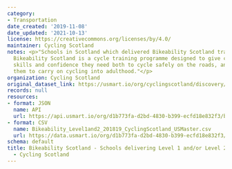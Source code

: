 ```yaml
---
category:
- Transportation
date_created: '2019-11-08'
date_updated: '2021-10-13'
license: https://creativecommons.org/licenses/by/4.0/
maintainer: Cycling Scotland
notes: <p>"Schools in Scotland which delivered Bikeability Scotland training in 2018/19.
  Bikeability Scotland is a cycle training programme designed to give children the
  skills and confidence they need both to cycle safely on the roads, and to encourage
  them to carry on cycling into adulthood."</p>
organization: Cycling Scotland
original_dataset_link: https://usmart.io/org/cyclingscotland/discovery/discovery-view-detail/e2de0fb8-ef8b-4b22-8342-c22f08b81395
records: null
resources:
- format: JSON
  name: API
  url: https://api.usmart.io/org/d1b773fa-d2bd-4830-b399-ecfd18e832f3/b7008642-43ed-43b5-9e03-69e08f88172a/2/urql
- format: CSV
  name: Bikeability_Level1and2_201819_CyclingScotland_USMaster.csv
  url: https://data.usmart.io/org/d1b773fa-d2bd-4830-b399-ecfd18e832f3/resource?resourceGUID=21710091-2919-4f96-8c1e-3eb8940e955b
schema: default
title: Bikeability Scotland - Schools delivering Level 1 and/or Level 2 - 2018/19
  - Cycling Scotland
---
```

